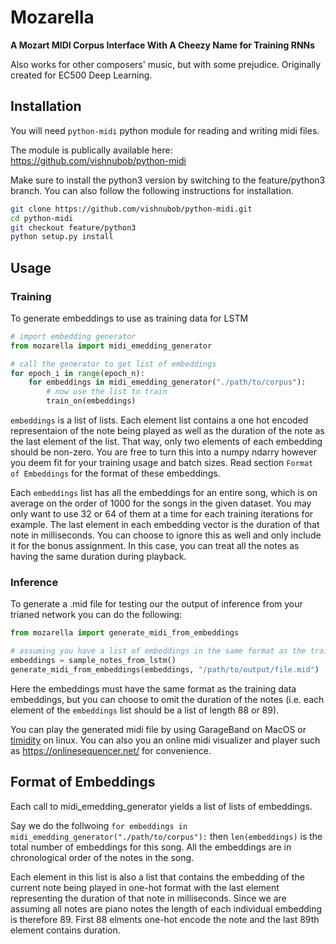 # Mozarella
**A Mozart MIDI Corpus Interface With A Cheezy Name for Training RNNs**

Also works for other composers' music, but with some prejudice.
Originally created for EC500 Deep Learning.

## Installation
You will need `python-midi` python module for reading and writing midi files.

The module is publically available here: https://github.com/vishnubob/python-midi

Make sure to install the python3 version by switching to the feature/python3 branch. You can also follow the following instructions for installation.

```bash
git clone https://github.com/vishnubob/python-midi.git
cd python-midi
git checkout feature/python3
python setup.py install
```

## Usage
### Training
To generate embeddings to use as training data for LSTM
```python
# import embedding generator
from mozarella import midi_emedding_generator

# call the generator to get list of embeddings
for epoch_i in range(epoch_n):
    for embeddings in midi_emedding_generator("./path/to/corpus"):
        # now use the list to train
        train_on(embeddings)
```

`embeddings` is a list of lists. Each element list contains a one hot encoded representaion of the note being played as well as the duration of the note as the last element of the list. That way, only two elements of each embedding should be non-zero. You are free to turn this into a numpy ndarry however you deem fit for your training usage and batch sizes. Read section `Format of Embeddings` for the format of these embeddings.

Each `embeddings` list has all the embeddings for an entire song, which is on average on the order of 1000 for the songs in the given dataset. You may only want to use 32 or 64 of them at a time for each training iterations for example. The last element in each embedding vector is the duration of that note in milliseconds. You can choose to ignore this as well and only include it for the bonus assignment. In this case, you can treat all the notes as having the same duration during playback.

### Inference
To generate a .mid file for testing our the output of inference from your trianed network you can do the following:

```python
from mozarella import generate_midi_from_embeddings

# assuming you have a list of embeddings in the same format as the training embeddings
embeddings = sample_notes_from_lstm()
generate_midi_from_embeddings(embeddings, "/path/to/output/file.mid")
```

Here the embeddings must have the same format as the training data embeddings, but you can choose to omit the duration of the notes (i.e. each element of the `embeddings` list should be a list of length 88 or 89).

You can play the generated midi file by using GarageBand on MacOS or [timidity](https://www.systutorials.com/docs/linux/man/1-timidity/) on linux. You can also you an online midi visualizer and player such as https://onlinesequencer.net/ for convenience.


## Format of Embeddings
Each call to midi_emedding_generator yields a list of lists of embeddings.

Say we do the follwoing
```for embeddings in midi_emedding_generator("./path/to/corpus"):```
then `len(embeddings)` is the total number of embeddings for this song. All the embeddings are in chronological order of the notes in the song. 

Each element in this list is also a list that contains the embedding of the current note being played in one-hot format with the last element representing the duration of that note in milliseconds. Since we are assuming all notes are piano notes the length of each individual embedding is therefore 89. First 88 elments one-hot encode the note and the last 89th element contains duration.
